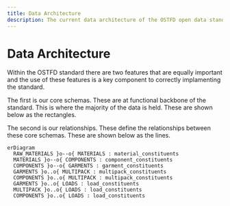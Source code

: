 ```yaml
---
title: Data Architecture
description: The current data architecture of the OSTFD open data standard for the apparel value chain.
---
```


# Data Architecture

Within the OSTFD standard there are two features that are equally important and the use of these features is a key component to correctly implamenting the standard.

The first is our core schemas. These are at functional backbone of the standard. This is where the majority of the data is held. These are shown below as the rectangles.

The second is our relationships. These define the relationships between these core schemas. These are shown below as the lines.

``` mermaid
erDiagram
  RAW_MATERIALS }o--o{ MATERIALS : material_constituents
  MATERIALS }o--o{ COMPONENTS : component_constituents
  COMPONENTS }o--o{ GARMENTS : garment_constituents
  GARMENTS }o..o{ MULTIPACK : multipack_constituents
  COMPONENTS }o..o{ MULTIPACK : multipack_constituents
  GARMENTS }o..o{ LOADS : load_constituents
  MULTIPACK }o..o{ LOADS : load_constituents
  COMPONENTS }o..o{ LOADS : load_constituents
```
